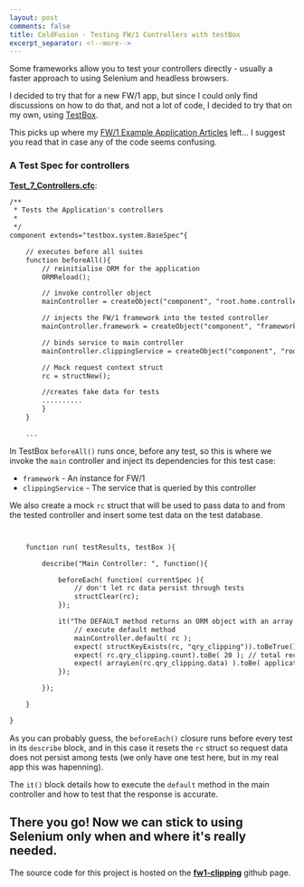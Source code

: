 ```yaml
---
layout: post
comments: false
title: ColdFusion - Testing FW/1 Controllers with testBox
excerpt_separator: <!--more-->
---
```


Some frameworks allow you to test your controllers directly - usually a faster approach to using Selenium and headless browsers. 

I decided to try that for a new FW/1 app, but since I could only find discussions on how to do that, and not a lot of code, I decided to try that on my own, using [TestBox](http://wiki.coldbox.org/wiki/TestBox.cfm). 

This picks up where my [FW/1 Example Application Articles](/2015/04/18/fw1-example-bdd-integration-testing/) left... I suggest you read that in case any of the code seems confusing.

### A Test Spec for controllers

**[Test_7_Controllers.cfc](https://github.com/dezoito/fw1-clipping/blob/master/tests/specs/Test_7_Controllers.cfc)**:

```cfc
/**
 * Tests the Application's controllers
 *
 */
component extends="testbox.system.BaseSpec"{

    // executes before all suites
    function beforeAll(){
        // reinitialise ORM for the application
        ORMReload();

        // invoke controller object
        mainController = createObject("component", "root.home.controllers.main");

        // injects the FW/1 framework into the tested controller
        mainController.framework = createObject("component", "framework.one");

        // binds service to main controller
        mainController.clippingService = createObject("component", "root.home.model.services.clippingService");

        // Mock request context struct
        rc = structNew();

        //creates fake data for tests
        ..........
        }
    }

    ...

```


In TestBox `beforeAll()` runs once, before any test, so this is where we invoke the `main` controller and inject its dependencies for this test case:

 - `framework` - An instance for FW/1
 - `clippingService` - The service that is queried by this controller

We also create a mock `rc` struct that will be used to pass data to and from the tested controller and insert some test data on the test database.

```cfc


    function run( testResults, testBox ){

        describe("Main Controller: ", function(){

            beforeEach( function( currentSpec ){
                // don't let rc data persist through tests
                structClear(rc);
            });

            it("The DEFAULT method returns an ORM object with an array of articles", function(){
                // execute default method
                mainController.default( rc );
                expect( structKeyExists(rc, "qry_clipping")).toBeTrue();
                expect( rc.qry_clipping.count).toBe( 20 ); // total records
                expect( arrayLen(rc.qry_clipping.data) ).toBe( application.recordsPerPage ); //records per page
            });

        });

    }

}

```

As you can probably guess, the `beforeEach()` closure runs before every test in its `describe` block, and in this case it resets the `rc` struct so request data does not persist among tests (we only have one test here, but in my real app this was hapenning).

The `it()` block details how to execute the `default` method in the main controller and how to test that the response is accurate.

There you go! Now we can stick to using Selenium only when and where it's really needed.
---

The source code for this project is hosted on the **[fw1-clipping](https://github.com/dezoito/fw1-clipping)** github page.
